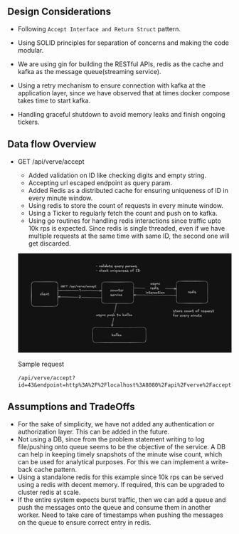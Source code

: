 ## Design Considerations

- Following `Accept Interface and Return Struct` pattern.
- Using SOLID principles for separation of concerns and making the code modular.

- We are using gin for building the RESTful APIs, redis as the cache and kafka as the message queue(streaming service).
- Using a retry mechanism to ensure connection with kafka at the application layer, since we have observed that at times docker compose takes time to start kafka.
- Handling graceful shutdown to avoid memory leaks and finish ongoing tickers. 

## Data flow Overview

- GET /api/verve/accept
    - Added validation on ID like checking digits and empty string.
    - Accepting url escaped endpoint as query param.
    - Added Redis as a distributed cache for ensuring uniqueness of ID in every minute window.
    - Using redis to store the count of requests in every minute window.
    - Using a Ticker to regularly fetch the count and push on to kafka.
    - Using go routines for handling redis interactions since traffic upto 10k rps is expected. Since redis is single threaded, even if we have multiple requests at the same time with same ID, the second one will get discarded. 

    ![alt text](./images/image.png)

    Sample request
    ```shell
    /api/verve/accept?id=43&endpoint=http%3A%2F%2Flocalhost%3A8080%2Fapi%2Fverve%2Faccept
    ```

## Assumptions and TradeOffs

- For the sake of simplicity, we have not added any authentication or authorization layer. This can be added in the future.
- Not using a DB, since from the problem statement writing to log file/pushing onto queue seems to be the objective of the service. A DB can help in keeping timely snapshots of the minute wise count, which can be used for analytical purposes. For this we can implement a write-back cache pattern.
- Using a standalone redis for this example since 10k rps can be served using a redis with decent memory. If required, this can be upgraded to cluster redis at scale.
- If the entire system expects burst traffic, then we can add a queue and push the messages onto the queue and consume them in another worker. Need to take care of timestamps when pushing the messages on the queue to ensure correct entry in redis. 
